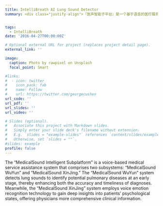 ```yaml
---
title: IntelliBreath AI Lung Sound Detector
summary: <div class="justify-align">『医声智能子平台』是一个基于语音的医疗服务辅助系统，其包含「医声悟韵」和「医声心境」两个系统。「医声悟韵」系统通过肺音检测，能够在早期阶段发现潜在的肺部疾病，提高诊断的准确性和及时性。「医声心境」系统则通过语音情绪识别技术，深入了解患者的心理状态，为医生提供更全面的诊疗信息。</div>


tags:
  - IntelliBreath
date: '2016-04-27T00:00:00Z'

# Optional external URL for project (replaces project detail page).
external_link: ''

image:
  caption: Photo by rawpixel on Unsplash
  focal_point: Smart

#links:
#  - icon: twitter
#    icon_pack: fab
#    name: Follow
#    url: https://twitter.com/georgecushen
url_code: ''
url_pdf: ''
url_slides: ''
url_video: ''

# Slides (optional).
#   Associate this project with Markdown slides.
#   Simply enter your slide deck's filename without extension.
#   E.g. `slides = "example-slides"` references `content/slides/example-slides.md`.
#   Otherwise, set `slides = ""`.
#slides: example
profile: false
---
```

<div class="justify-align">
The “MedicalSound Intelligent Subplatform” is a voice-based medical service assistance system that comprises two subsystems: “MedicalSound WuYun” and “MedicalSound XinJing.” The “MedicalSound WuYun” system detects lung sounds to identify potential pulmonary diseases at an early stage, thereby enhancing both the accuracy and timeliness of diagnoses. Meanwhile, the “MedicalSound XinJing” system employs voice emotion recognition technology to gain deep insights into patients’ psychological states, offering physicians more comprehensive clinical information.
</div>







